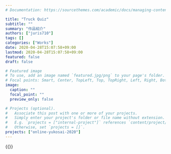 ```yaml
---
# Documentation: https://sourcethemes.com/academic/docs/managing-content/

title: "Truck Quiz"
subtitle: ""
summary: "作品紹介"
authors: ["juris710"]
tags: []
categories: ["Works"]
date: 2020-04-28T15:07:58+09:00
lastmod: 2020-04-28T15:07:58+09:00
featured: false
draft: false

# Featured image
# To use, add an image named `featured.jpg/png` to your page's folder.
# Focal points: Smart, Center, TopLeft, Top, TopRight, Left, Right, BottomLeft, Bottom, BottomRight.
image:
  caption: ""
  focal_point: ""
  preview_only: false

# Projects (optional).
#   Associate this post with one or more of your projects.
#   Simply enter your project's folder or file name without extension.
#   E.g. `projects = ["internal-project"]` references `content/project/deep-learning/index.md`.
#   Otherwise, set `projects = []`.
projects: ["online-yukosai-2020"]
---
```

{{<unity src="https://juris710.github.io/TruckQuizSample/">}}
